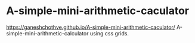 # A-simple-mini-arithmetic-caculator
https://ganeshchothve.github.io/A-simple-mini-arithmetic-caculator/
A-simple-mini-arithmetic-calculator using css grids.
